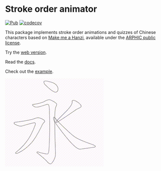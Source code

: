 # Stroke order animator

[![Pub](https://img.shields.io/pub/v/stroke_order_animator.svg)](https://pub.dev/packages/stroke_order_animator)
[![codecov](https://codecov.io/github/chill-chinese/stroke-order-animator/graph/badge.svg?token=NJ011RT2X0)](https://codecov.io/github/chill-chinese/stroke-order-animator)

This package implements stroke order animations and quizzes of Chinese characters based on
[Make me a Hanzi](https://github.com/skishore/makemeahanzi), available under the [ARPHIC public license](ARPHICPL.txt).

Try the [web version](https://chill-chinese.github.io/stroke-order-animator).

Read the [docs](https://pub.dev/documentation/stroke_order_animator/latest/stroke_order_animator/stroke_order_animator-library.html).

Check out the [example](example/lib/main.dart).

![](doc/output.gif)

